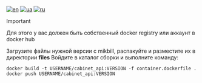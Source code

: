 [![en](https://img.shields.io/badge/lang-en-red.svg)](README.md)
[![ua](https://img.shields.io/badge/lang-ua-yellow.svg)](README.ua.md)
[![ru](https://img.shields.io/badge/lang-ru-blue.svg)](README.ru.md)

> [!IMPORTANT]
> Для этого у вас должен быть собственный docker registry или аккаунт в docker hub

Загрузите файлы нужной версии с mikbill, распакуйте и разместите их в директории **files**
Войдите в каталог сборки и выполните команду:

```
docker build -t USERNAME/cabinet_api:VERSION -f container.dockerfile .
docker push USERNAME/cabinet_api:VERSION
```
